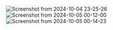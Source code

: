 ![Screenshot from 2024-10-04 23-25-26](https://github.com/user-attachments/assets/d73d0d78-2b9e-4424-bf05-14bcc233b08c)
![Screenshot from 2024-10-05 00-12-00](https://github.com/user-attachments/assets/2c7a64ea-b9cb-4ad7-869f-ac43b9b1d4f3)
![Screenshot from 2024-10-05 00-14-23](https://github.com/user-attachments/assets/65caedd3-6a34-4aac-bfa5-6099793243ea)
